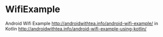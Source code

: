 # WifiExample
Android Wifi Example http://androidwithtea.info/android-wifi-example/
in Kotlin http://androidwithtea.info/android-wifi-example-using-kotlin/
